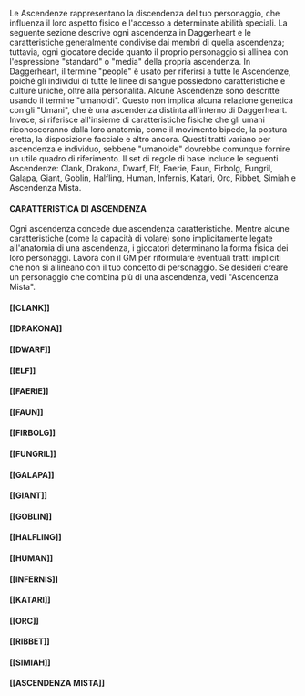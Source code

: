 Le Ascendenze rappresentano la discendenza del tuo personaggio, che influenza il loro aspetto fisico e l'accesso a determinate abilità speciali. La seguente sezione descrive ogni ascendenza in Daggerheart e le caratteristiche generalmente condivise dai membri di quella ascendenza; tuttavia, ogni giocatore decide quanto il proprio personaggio si allinea con l'espressione "standard" o "media" della propria ascendenza. In Daggerheart, il termine "people" è usato per riferirsi a tutte le Ascendenze, poiché gli individui di tutte le linee di sangue possiedono caratteristiche e culture uniche, oltre alla personalità. Alcune Ascendenze sono descritte usando il termine "umanoidi". Questo non implica alcuna relazione genetica con gli "Umani", che è una ascendenza distinta all'interno di Daggerheart. Invece, si riferisce all'insieme di caratteristiche fisiche che gli umani riconosceranno dalla loro anatomia, come il movimento bipede, la postura eretta, la disposizione facciale e altro ancora. Questi tratti variano per ascendenza e individuo, sebbene "umanoide" dovrebbe comunque fornire un utile quadro di riferimento. Il set di regole di base include le seguenti Ascendenze: Clank, Drakona, Dwarf, Elf, Faerie, Faun, Firbolg, Fungril, Galapa, Giant, Goblin, Halfling, Human, Infernis, Katari, Orc, Ribbet, Simiah e Ascendenza Mista.

#### CARATTERISTICA DI ASCENDENZA
Ogni ascendenza concede due ascendenza caratteristiche. Mentre alcune caratteristiche (come la capacità di volare) sono implicitamente legate all'anatomia di una ascendenza, i giocatori determinano la forma fisica dei loro personaggi. Lavora con il GM per riformulare eventuali tratti impliciti che non si allineano con il tuo concetto di personaggio. Se desideri creare un personaggio che combina più di una ascendenza, vedi "Ascendenza Mista".

#### [[CLANK]]

#### [[DRAKONA]]

#### [[DWARF]]

#### [[ELF]]

#### [[FAERIE]]

#### [[FAUN]]

#### [[FIRBOLG]]

#### [[FUNGRIL]]

#### [[GALAPA]]

#### [[GIANT]]

#### [[GOBLIN]]

#### [[HALFLING]]

#### [[HUMAN]]

#### [[INFERNIS]]

#### [[KATARI]]

#### [[ORC]]

#### [[RIBBET]]

#### [[SIMIAH]]

#### [[ASCENDENZA MISTA]]